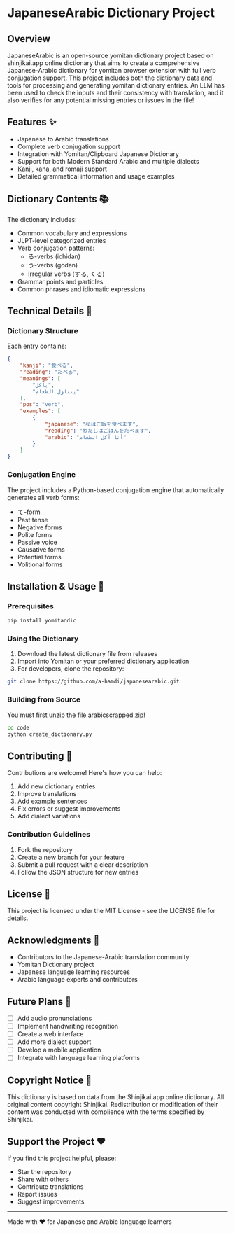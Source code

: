 
# JapaneseArabic Dictionary Project 

## Overview
JapaneseArabic is an open-source yomitan dictionary project based on shinjikai.app online dictionary that aims to create a comprehensive Japanese-Arabic dictionary for yomitan browser extension with full verb conjugation support. This project includes both the dictionary data and tools for processing and generating yomitan dictionary entries. An LLM has been used to check the inputs and their consistency with translation, and it also verifies for any potential missing entries or issues in the file!

## Features ✨
- Japanese to Arabic translations
- Complete verb conjugation support
- Integration with Yomitan/Clipboard Japanese Dictionary
- Support for both Modern Standard Arabic and multiple dialects
- Kanji, kana, and romaji support
- Detailed grammatical information and usage examples

## Dictionary Contents 📚
The dictionary includes:
- Common vocabulary and expressions
- JLPT-level categorized entries
- Verb conjugation patterns:
  - る-verbs (ichidan)
  - う-verbs (godan)
  - Irregular verbs (する, くる)
- Grammar points and particles
- Common phrases and idiomatic expressions

## Technical Details 🔧
### Dictionary Structure
Each entry contains:
```json
{
    "kanji": "食べる",
    "reading": "たべる",
    "meanings": [
        "يأكل",
        "يتناول الطعام"
    ],
    "pos": "verb",
    "examples": [
        {
            "japanese": "私はご飯を食べます",
            "reading": "わたしはごはんをたべます",
            "arabic": "أنا آكل الطعام"
        }
    ]
}
```
### Conjugation Engine
The project includes a Python-based conjugation engine that automatically generates all verb forms:
- て-form
- Past tense
- Negative forms
- Polite forms
- Passive voice
- Causative forms
- Potential forms
- Volitional forms

## Installation & Usage 🚀

### Prerequisites
```bash
pip install yomitandic
```

### Using the Dictionary
1. Download the latest dictionary file from releases
2. Import into Yomitan or your preferred dictionary application
3. For developers, clone the repository:
```bash
git clone https://github.com/a-hamdi/japanesearabic.git
```

### Building from Source
You must first unzip the file arabicscrapped.zip!
```bash
cd code
python create_dictionary.py
```

## Contributing 🤝
Contributions are welcome! Here's how you can help:
1. Add new dictionary entries
2. Improve translations
3. Add example sentences
4. Fix errors or suggest improvements
5. Add dialect variations
   

### Contribution Guidelines
1. Fork the repository
2. Create a new branch for your feature
3. Submit a pull request with a clear description
4. Follow the JSON structure for new entries



## License 📄
This project is licensed under the MIT License - see the LICENSE file for details.

## Acknowledgments 🙏
- Contributors to the Japanese-Arabic translation community
- Yomitan Dictionary project
- Japanese language learning resources
- Arabic language experts and contributors


## Future Plans 🎯
- [ ] Add audio pronunciations
- [ ] Implement handwriting recognition
- [ ] Create a web interface
- [ ] Add more dialect support
- [ ] Develop a mobile application
- [ ] Integrate with language learning platforms
## Copyright Notice 📜
This dictionary is based on data from the Shinjikai.app online dictionary. All original content copyright Shinjikai. Redistribution or modification of their content was conducted with complience with the terms specified by Shinjikai.
## Support the Project ❤️
If you find this project helpful, please:
- Star the repository
- Share with others
- Contribute translations
- Report issues
- Suggest improvements

---
Made with ❤️ for Japanese and Arabic language learners

